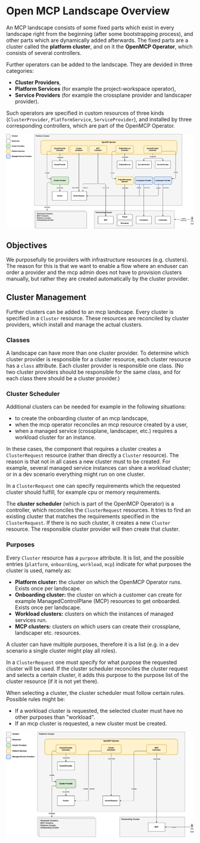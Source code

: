 # Open MCP Landscape Overview

An MCP landscape consists of some fixed parts which exist in every landscape right from the beginning (after some bootstrapping process), and other parts which are dynamically added afterwards. The fixed parts are a cluster called the **platform cluster**, and on it the **OpenMCP Operator**, which consists of several controllers. 

Further operators can be added to the landscape. They are devided in three categories: 

- **Cluster Providers**, 
- **Platform Services** (for example the project-workspace operator),
- **Service Providers** (for example the crossplane provider and landscaper provider). 

Such operators are specified in custom resources of three kinds (`ClusterProvider`, `PlatformService`, `ServiceProvider`), and installed by three corresponding controllers, which are part of the OpenMCP Operator.

![Overview](../images/diagram-overview.png)


## Objectives

We purposefully tie providers with infrastructure resources (e.g. clusters). The reason for this is that we want to enable a flow where an enduser can order a provider and the mcp admin does not have to provision clusters manually, but rather they are created automatically by the cluster provider.


## Cluster Management

Further clusters can be added to an mcp landscape. Every cluster is specified in a `Cluster` resource. These resources are reconciled by cluster providers, which install and manage the actual clusters.


### Classes

A landscape can have more than one cluster provider. To determine which cluster provider is responsible for a cluster resource, each cluster resource has a `class` attribute. Each cluster provider is responsible one class. (No two cluster providers should be responsible for the same class, and for each class there should be a cluster provider.)


### Cluster Scheduler

Additional clusters can be needed for example in the following situations:

- to create the onboarding cluster of an mcp landscape,
- when the mcp operator reconciles an mcp resource created by a user,
- when a managed service (crossplane, landscaper, etc.) requires a workload cluster for an instance.

In these cases, the component that requires a cluster creates a `ClusterRequest` resource (rather than directly a `Cluster` resource). The reason is that not in all cases a new cluster must to be created. For example, several managed service instances can share a workload cluster; or in a dev scenario everything might run on one cluster. 

In a `ClusterRequest` one can specify requirements which the requested cluster should fulfill, for example cpu or memory requirements. 

The **cluster scheduler** (which is part of the OpenMCP Operator) is a controller, which reconciles the `ClusterRequest` resources. It tries to find an existing cluster that matches the requirements specified in the `ClusterRequest`. If there is no such cluster, it creates a new `Cluster` resource. The responsible cluster provider will then create that cluster.


### Purposes

Every `Cluster` resource has a `purpose` attribute. It is list, and the possible entries (`platform`, `onboarding`, `workload`, `mcp`) indicate for what purposes the cluster is used, namely as:

- **Platform cluster:** the cluster on which the OpenMCP Operator runs. Exists once per landscape.
- **Onboarding cluster:** the cluster on which a customer can create for example ManagedControlPlane (MCP) resources to get onboarded. Exists once per landscape.
- **Workload clusters:** clusters on which the instances of managed services run.
- **MCP clusters:** clusters on which users can create their crossplane, landscaper etc. resources.

A cluster can have multiple purposes, therefore it is a list (e.g. in a dev scenario a single cluster might play all roles). 

In a `ClusterRequest` one must specify for what purpose the requested cluster will be used. If the cluster scheduler reconciles the cluster request and selects a certain cluster, it adds this purpose to the purpose list of the cluster resource (if it is not yet there). 

When selecting a cluster, the cluster scheduler must follow certain rules. Possible rules might be: 

- If a workload cluster is requested, the selected cluster must have no other purposes than "workload".
- If an mcp cluster is requested, a new cluster must be created.

![diagram](../images/diagram-cluster-provider.png)
